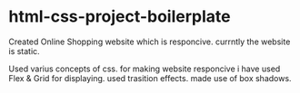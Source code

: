 # html-css-project-boilerplate

Created Online Shopping website which is responcive. currntly the website is static.

Used varius concepts of css. 
for making website responcive i have used Flex & Grid for displaying.
used trasition effects.
made use of box shadows. 
